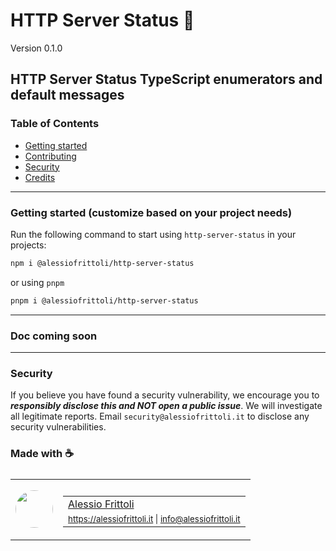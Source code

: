 # HTTP Server Status 📣

Version 0.1.0

## HTTP Server Status TypeScript enumerators and default messages

### Table of Contents

- [Getting started](#getting-started)
- [Contributing](#contributing)
- [Security](#security)
- [Credits](#made-with-)

---

### Getting started (customize based on your project needs)

Run the following command to start using `http-server-status` in your projects:

```bash
npm i @alessiofrittoli/http-server-status
```

or using `pnpm`

```bash
pnpm i @alessiofrittoli/http-server-status
```

---

### Doc coming soon

---

<!-- ### Development

#### Install depenendencies

```bash
npm install
```

or using `pnpm`

```bash
pnpm i
```

#### Build your source code

Run the following command to build code for distribution.

```bash
pnpm build
```

#### [ESLint](https://www.npmjs.com/package/eslint)

warnings / errors check.

```bash
pnpm lint
```

#### [Jest](https://npmjs.com/package/jest)

Run all the defined test suites by running the following:

```bash
# Run tests and watch file changes.
pnpm test

# Run tests in a CI environment.
pnpm test:ci
```

You can eventually run specific suits like so:

```bash
pnpm test:jest
```

---

### Contributing

Contributions are truly welcome!\
Please refer to the [Contributing Doc](./CONTRIBUTING.md) for more information on how to start contributing to this project.

--- -->

### Security

If you believe you have found a security vulnerability, we encourage you to **_responsibly disclose this and NOT open a public issue_**. We will investigate all legitimate reports. Email `security@alessiofrittoli.it` to disclose any security vulnerabilities.

### Made with ☕

<table style='display:flex;gap:20px;'>
	<tbody>
		<tr>
			<td>
				<img src='https://avatars.githubusercontent.com/u/35973186' style='width:60px;border-radius:50%;object-fit:contain;'>
			</td>
			<td>
				<table style='display:flex;gap:2px;flex-direction:column;'>
					<tbody>
						<tr>
							<td>
								<a href='https://github.com/alessiofrittoli' target='_blank' rel='noopener'>Alessio Frittoli</a>
							</td>
						</tr>
						<tr>
							<td>
								<small>
									<a href='https://alessiofrittoli.it' target='_blank' rel='noopener'>https://alessiofrittoli.it</a> |
									<a href='mailto:info@alessiofrittoli.it' target='_blank' rel='noopener'>info@alessiofrittoli.it</a>
								</small>
							</td>
						</tr>
					</tbody>
				</table>
			</td>
		</tr>
	</tbody>
</table>